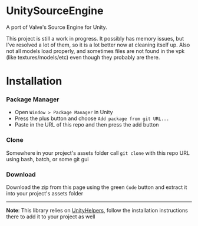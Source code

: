 # UnitySourceEngine
A port of Valve's Source Engine for Unity.

This project is still a work in progress. It possibly has memory issues, but I've resolved a lot of them,
so it is a lot better now at cleaning itself up. Also not all models load properly, and sometimes files are not
found in the vpk (like textures/models/etc) even though they probably are there.

# Installation
### Package Manager
- Open `Window > Package Manager` in Unity
- Press the plus button and choose `Add package from git URL...`
- Paste in the URL of this repo and then press the add button
### Clone
Somewhere in your project's assets folder call `git clone` with this repo URL using bash, batch, or some git gui
### Download
Download the zip from this page using the green `Code` button and extract it into your project's assets folder

***
__Note__: This library relies on [UnityHelpers](https://github.com/oxters168/UnityHelpers), follow the installation instructions there to add it to your project as well
